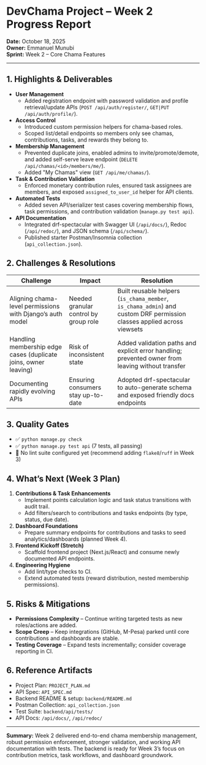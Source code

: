 # DevChama Project – Week 2 Progress Report
**Date:** October 18, 2025  
**Owner:** Emmanuel Munubi  
**Sprint:** Week 2 – Core Chama Features

---

## 1. Highlights & Deliverables
- **User Management**
  - Added registration endpoint with password validation and profile retrieval/update APIs (`POST /api/auth/register/`, `GET|PUT /api/auth/profile/`).
- **Access Control**
  - Introduced custom permission helpers for chama-based roles.
  - Scoped list/detail endpoints so members only see chamas, contributions, tasks, and rewards they belong to.
- **Membership Management**
  - Prevented duplicate joins, enabled admins to invite/promote/demote, and added self-serve leave endpoint (`DELETE /api/chamas/<id>/members/me/`).
  - Added "My Chamas" view (`GET /api/me/chamas/`).
- **Task & Contribution Validation**
  - Enforced monetary contribution rules, ensured task assignees are members, and exposed `assigned_to_user_id` helper for API clients.
- **Automated Tests**
  - Added seven API/serializer test cases covering membership flows, task permissions, and contribution validation (`manage.py test api`).
- **API Documentation**
  - Integrated drf-spectacular with Swagger UI (`/api/docs/`), Redoc (`/api/redoc/`), and JSON schema (`/api/schema/`).
  - Published starter Postman/Insomnia collection (`api_collection.json`).

## 2. Challenges & Resolutions
| Challenge | Impact | Resolution |
|-----------|--------|------------|
| Aligning chama-level permissions with Django’s auth model | Needed granular control by group role | Built reusable helpers (`is_chama_member`, `is_chama_admin`) and custom DRF permission classes applied across viewsets |
| Handling membership edge cases (duplicate joins, owner leaving) | Risk of inconsistent state | Added validation paths and explicit error handling; prevented owner from leaving without transfer |
| Documenting rapidly evolving APIs | Ensuring consumers stay up-to-date | Adopted drf-spectacular to auto-generate schema and exposed friendly docs endpoints |

## 3. Quality Gates
- ✅ `python manage.py check`
- ✅ `python manage.py test api` (7 tests, all passing)
- 🔄 No lint suite configured yet (recommend adding `flake8`/`ruff` in Week 3)

## 4. What’s Next (Week 3 Plan)
1. **Contributions & Task Enhancements**
   - Implement points calculation logic and task status transitions with audit trail.
   - Add filters/search to contributions and tasks endpoints (by type, status, due date).
2. **Dashboard Foundations**
   - Prepare summary endpoints for contributions and tasks to seed analytics/dashboards (planned Week 4).
3. **Frontend Kickoff (Stretch)**
   - Scaffold frontend project (Next.js/React) and consume newly documented API endpoints.
4. **Engineering Hygiene**
   - Add lint/type checks to CI.
   - Extend automated tests (reward distribution, nested membership permissions).

## 5. Risks & Mitigations
- **Permissions Complexity** – Continue writing targeted tests as new roles/actions are added.
- **Scope Creep** – Keep integrations (GitHub, M-Pesa) parked until core contributions and dashboards are stable.
- **Testing Coverage** – Expand tests incrementally; consider coverage reporting in CI.

## 6. Reference Artifacts
- Project Plan: `PROJECT_PLAN.md`
- API Spec: `API_SPEC.md`
- Backend README & setup: `backend/README.md`
- Postman Collection: `api_collection.json`
- Test Suite: `backend/api/tests/`
- API Docs: `/api/docs/`, `/api/redoc/`

---
**Summary:** Week 2 delivered end-to-end chama membership management, robust permission enforcement, stronger validation, and working API documentation with tests. The backend is ready for Week 3’s focus on contribution metrics, task workflows, and dashboard groundwork.
